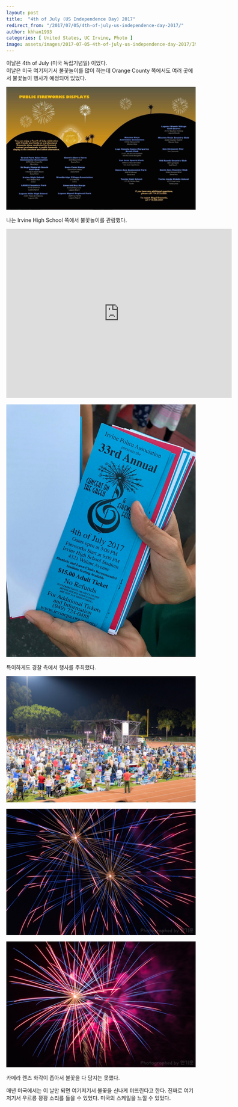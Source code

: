 ```yaml
---
layout: post
title:  "4th of July (US Independence Day) 2017"
redirect_from: "/2017/07/05/4th-of-july-us-independence-day-2017/"
author: khhan1993
categories: [ United States, UC Irvine, Photo ]
image: assets/images/2017-07-05-4th-of-july-us-independence-day-2017/IMG_0234.jpg
---
```


이날은 4th of July (미국 독립기념일) 이었다.  
이날은 미국 여기저기서 불꽃놀이를 많이 하는데 Orange County 쪽에서도 여러 곳에서 불꽃놀이 행사가 예정되어 있었다.

![4th_of_july_poster](/assets/images/2017-07-05-4th-of-july-us-independence-day-2017/IMG_2746.jpg)

나는 Irvine High School 쪽에서 불꽃놀이를 관람했다.

<iframe src="https://www.google.com/maps/embed?pb=!1m14!1m8!1m3!1d212431.5928828485!2d-117.781601!3d33.702644!3m2!1i1024!2i768!4f13.1!3m3!1m2!1s0x0%3A0x5bf4f42d30752325!2z7Ja067CU7J24IO2VmOydtCDsiqTsv6g!5e0!3m2!1sko!2sus!4v1557186810467!5m2!1sko!2sus" width="600" height="450" frameborder="0" style="border:0" allowfullscreen></iframe>

![fireworks_ticket](/assets/images/2017-07-05-4th-of-july-us-independence-day-2017/IMG_2751.jpg)

특이하게도 경찰 측에서 행사를 주최했다.

![fireworks_crowds](/assets/images/2017-07-05-4th-of-july-us-independence-day-2017/IMG_0224.jpg)

![fireworks_1](/assets/images/2017-07-05-4th-of-july-us-independence-day-2017/IMG_0227.jpg)

![fireworks_2](/assets/images/2017-07-05-4th-of-july-us-independence-day-2017/IMG_0234.jpg)

카메라 렌즈 화각이 좁아서 불꽃을 다 담지는 못했다.

매년 미국에서는 이 날만 되면 여기저기서 불꽃을 신나게 터뜨린다고 한다. 진짜로 여기 저기서 우르릉 꽝꽝 소리를 들을 수 있었다. 미국의 스케일을 느낄 수 있었다.